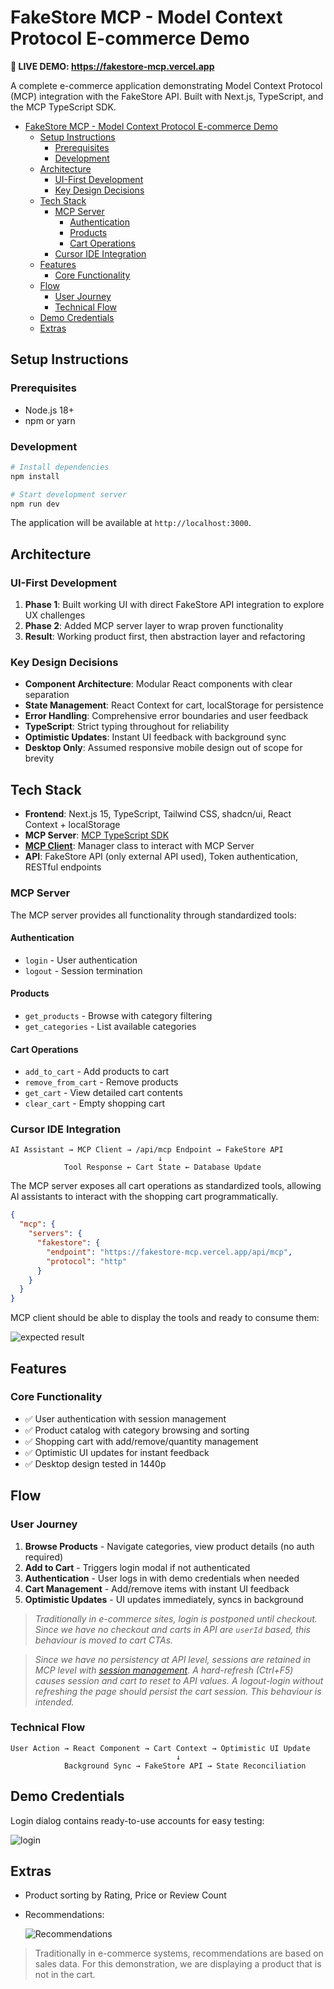 # FakeStore MCP - Model Context Protocol E-commerce Demo

**🚀 LIVE DEMO: https://fakestore-mcp.vercel.app**

A complete e-commerce application demonstrating Model Context Protocol (MCP) integration with the FakeStore API. Built with Next.js, TypeScript, and the MCP TypeScript SDK.

- [FakeStore MCP - Model Context Protocol E-commerce Demo](#fakestore-mcp---model-context-protocol-e-commerce-demo)
  - [Setup Instructions](#setup-instructions)
    - [Prerequisites](#prerequisites)
    - [Development](#development)
  - [Architecture](#architecture)
    - [UI-First Development](#ui-first-development)
    - [Key Design Decisions](#key-design-decisions)
  - [Tech Stack](#tech-stack)
    - [MCP Server](#mcp-server)
      - [Authentication](#authentication)
      - [Products](#products)
      - [Cart Operations](#cart-operations)
    - [Cursor IDE Integration](#cursor-ide-integration)
  - [Features](#features)
    - [Core Functionality](#core-functionality)
  - [Flow](#flow)
    - [User Journey](#user-journey)
    - [Technical Flow](#technical-flow)
  - [Demo Credentials](#demo-credentials)
  - [Extras](#extras)


## Setup Instructions

### Prerequisites
- Node.js 18+
- npm or yarn

### Development
```bash
# Install dependencies
npm install

# Start development server
npm run dev
```

The application will be available at `http://localhost:3000`.

## Architecture

### UI-First Development
1. **Phase 1**: Built working UI with direct FakeStore API integration to explore UX challenges
2. **Phase 2**: Added MCP server layer to wrap proven functionality
3. **Result**: Working product first, then abstraction layer and refactoring

### Key Design Decisions
- **Component Architecture**: Modular React components with clear separation
- **State Management**: React Context for cart, localStorage for persistence
- **Error Handling**: Comprehensive error boundaries and user feedback
- **TypeScript**: Strict typing throughout for reliability
- **Optimistic Updates**: Instant UI feedback with background sync
- **Desktop Only**: Assumed responsive mobile design out of scope for brevity

## Tech Stack
- **Frontend**: Next.js 15, TypeScript, Tailwind CSS, shadcn/ui, React Context + localStorage
- **MCP Server**: [MCP TypeScript SDK](https://github.com/modelcontextprotocol/typescript-sdk)
- **[MCP Client](https://github.com/Mithgroth/fakestore-mcp/blob/main/src/lib/mcp-client.ts)**: Manager class to interact with MCP Server
- **API**: FakeStore API (only external API used), Token authentication, RESTful endpoints

### MCP Server

The MCP server provides all functionality through standardized tools:

#### Authentication
- `login` - User authentication
- `logout` - Session termination

#### Products
- `get_products` - Browse with category filtering
- `get_categories` - List available categories

#### Cart Operations
- `add_to_cart` - Add products to cart
- `remove_from_cart` - Remove products
- `get_cart` - View detailed cart contents
- `clear_cart` - Empty shopping cart

### Cursor IDE Integration
```
AI Assistant → MCP Client → /api/mcp Endpoint → FakeStore API
                                 ↓
            Tool Response ← Cart State ← Database Update
```

The MCP server exposes all cart operations as standardized tools, allowing AI assistants to interact with the shopping cart programmatically.

```json
{
  "mcp": {
    "servers": {
      "fakestore": {
        "endpoint": "https://fakestore-mcp.vercel.app/api/mcp",
        "protocol": "http"
      }
    }
  }
}
```
MCP client should be able to display the tools and ready to consume them:

![expected result](docs/mcp_in_cursor.png)

## Features

### Core Functionality
- ✅ User authentication with session management
- ✅ Product catalog with category browsing and sorting
- ✅ Shopping cart with add/remove/quantity management
- ✅ Optimistic UI updates for instant feedback
- ✅ Desktop design tested in 1440p

## Flow

### User Journey
1. **Browse Products** - Navigate categories, view product details (no auth required)
2. **Add to Cart** - Triggers login modal if not authenticated
3. **Authentication** - User logs in with demo credentials when needed
4. **Cart Management** - Add/remove items with instant UI feedback
5. **Optimistic Updates** - UI updates immediately, syncs in background

> _Traditionally in e-commerce sites, login is postponed until checkout. Since we have no checkout and carts in API are `userId` based, this behaviour is moved to cart CTAs._

> _Since we have no persistency at API level, sessions are retained in MCP level with [session management](https://modelcontextprotocol.io/docs/concepts/transports#session-management). A hard-refresh (Ctrl+F5) causes session and cart to reset to API values. A logout-login without refreshing the page should persist the cart session. This behaviour is intended._ 

### Technical Flow
```
User Action → React Component → Cart Context → Optimistic UI Update
                                     ↓
            Background Sync → FakeStore API → State Reconciliation
```

## Demo Credentials

Login dialog contains ready-to-use accounts for easy testing:

![login](docs/login.png)

## Extras

- Product sorting by Rating, Price or Review Count
- Recommendations:
  
  ![Recommendations](docs/recommendations.png)

> Traditionally in e-commerce systems, recommendations are based on sales data. For this demonstration, we are displaying a product that is not in the cart.
